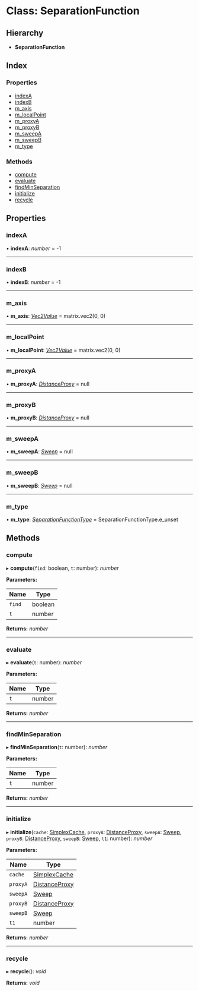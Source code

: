 
# Class: SeparationFunction

## Hierarchy

* **SeparationFunction**

## Index

### Properties

* [indexA](/api/classes/separationfunction#indexa)
* [indexB](/api/classes/separationfunction#indexb)
* [m_axis](/api/classes/separationfunction#m_axis)
* [m_localPoint](/api/classes/separationfunction#m_localpoint)
* [m_proxyA](/api/classes/separationfunction#m_proxya)
* [m_proxyB](/api/classes/separationfunction#m_proxyb)
* [m_sweepA](/api/classes/separationfunction#m_sweepa)
* [m_sweepB](/api/classes/separationfunction#m_sweepb)
* [m_type](/api/classes/separationfunction#m_type)

### Methods

* [compute](/api/classes/separationfunction#compute)
* [evaluate](/api/classes/separationfunction#evaluate)
* [findMinSeparation](/api/classes/separationfunction#findminseparation)
* [initialize](/api/classes/separationfunction#initialize)
* [recycle](/api/classes/separationfunction#recycle)

## Properties

###  indexA

• **indexA**: *number* = -1

___

###  indexB

• **indexB**: *number* = -1

___

###  m_axis

• **m_axis**: *[Vec2Value](/api/interfaces/vec2value)* = matrix.vec2(0, 0)

___

###  m_localPoint

• **m_localPoint**: *[Vec2Value](/api/interfaces/vec2value)* = matrix.vec2(0, 0)

___

###  m_proxyA

• **m_proxyA**: *[DistanceProxy](/api/classes/distanceproxy)* = null

___

###  m_proxyB

• **m_proxyB**: *[DistanceProxy](/api/classes/distanceproxy)* = null

___

###  m_sweepA

• **m_sweepA**: *[Sweep](/api/classes/sweep)* = null

___

###  m_sweepB

• **m_sweepB**: *[Sweep](/api/classes/sweep)* = null

___

###  m_type

• **m_type**: *[SeparationFunctionType](/api/enums/separationfunctiontype)* = SeparationFunctionType.e_unset

## Methods

###  compute

▸ **compute**(`find`: boolean, `t`: number): *number*

**Parameters:**

Name | Type |
------ | ------ |
`find` | boolean |
`t` | number |

**Returns:** *number*

___

###  evaluate

▸ **evaluate**(`t`: number): *number*

**Parameters:**

Name | Type |
------ | ------ |
`t` | number |

**Returns:** *number*

___

###  findMinSeparation

▸ **findMinSeparation**(`t`: number): *number*

**Parameters:**

Name | Type |
------ | ------ |
`t` | number |

**Returns:** *number*

___

###  initialize

▸ **initialize**(`cache`: [SimplexCache](/api/classes/simplexcache), `proxyA`: [DistanceProxy](/api/classes/distanceproxy), `sweepA`: [Sweep](/api/classes/sweep), `proxyB`: [DistanceProxy](/api/classes/distanceproxy), `sweepB`: [Sweep](/api/classes/sweep), `t1`: number): *number*

**Parameters:**

Name | Type |
------ | ------ |
`cache` | [SimplexCache](/api/classes/simplexcache) |
`proxyA` | [DistanceProxy](/api/classes/distanceproxy) |
`sweepA` | [Sweep](/api/classes/sweep) |
`proxyB` | [DistanceProxy](/api/classes/distanceproxy) |
`sweepB` | [Sweep](/api/classes/sweep) |
`t1` | number |

**Returns:** *number*

___

###  recycle

▸ **recycle**(): *void*

**Returns:** *void*
